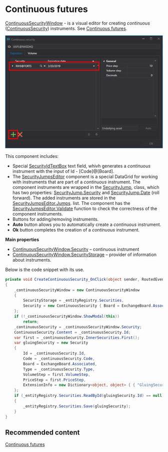 # Continuous futures

[ContinuousSecurityWindow](xref:StockSharp.Xaml.ContinuousSecurityWindow) \- is a visual editor for creating *continuous* ([ContinuousSecurity](xref:StockSharp.Algo.ContinuousSecurity)) instruments. See [Continuous futures](../../instruments/continuous_futures.md). 

![HydraGluingCSCustom](../../../../images/hydragluingcscustom.png)

This component includes: 

- Special [SecurityIdTextBox](xref:StockSharp.Xaml.SecurityIdTextBox) text field, whivh generates a *continuous* instrument with the input of Id \- \[Code\]@\[Board\]. 
- The [SecurityJumpsEditor](xref:StockSharp.Xaml.SecurityJumpsEditor) component is a special DataGrid for working with instruments that are part of a *continuous* instrument. The component instruments are wrapped in the [SecurityJump](xref:StockSharp.Xaml.SecurityJump), class, which has two properties: [SecurityJump.Security](xref:StockSharp.Xaml.SecurityJump.Security) and [SecurityJump.Date](xref:StockSharp.Xaml.SecurityJump.Date) (roll forward). The added instruments are stored in the [SecurityJumpsEditor.Jumps](xref:StockSharp.Xaml.SecurityJumpsEditor.Jumps). list. The component has the [SecurityJumpsEditor.Validate](xref:StockSharp.Xaml.SecurityJumpsEditor.Validate) function to check the correctness of the component instruments. 
- Buttons for adding\/removing instruments. 
- **Auto** button allows you to automatically create a *continuous* instrument. 
- **Ok** button completes the creation of a *continuous* instrument. 

**Main properties**

- [ContinuousSecurityWindow.Security](xref:StockSharp.Xaml.ContinuousSecurityWindow.Security) – continuous instrument
- [ContinuousSecurityWindow.SecurityStorage](xref:StockSharp.Xaml.ContinuousSecurityWindow.SecurityStorage) – provider of information about instruments.

Below is the code snippet with its use. 

```cs
private void CreateContinuousSecurity_OnClick(object sender, RoutedEventArgs e)
{
	_continuousSecurityWindow = new ContinuousSecurityWindow
	{
		SecurityStorage = _entityRegistry.Securities,
		Security = new ContinuousSecurity { Board = ExchangeBoard.Associated }
	};
	if (!_continuousSecurityWindow.ShowModal(this))
		return;
	_continuousSecurity = _continuousSecurityWindow.Security;
	ContinuousSecurity.Content = _continuousSecurity.Id;
	var first = _continuousSecurity.InnerSecurities.First();
	var gluingSecurity = new Security
	{
		Id = _continuousSecurity.Id,
		Code = _continuousSecurity.Code,
		Board = ExchangeBoard.Associated,
		Type = _continuousSecurity.Type,
		VolumeStep = first.VolumeStep,
		PriceStep = first.PriceStep,
		ExtensionInfo = new Dictionary<object, object> { { "GluingSecurity", true } }
	};
	if (_entityRegistry.Securities.ReadById(gluingSecurity.Id) == null)
	{
		_entityRegistry.Securities.Save(gluingSecurity);
	}
}
```

## Recommended content

[Continuous futures](../../../hydra/instruments_and_boards/continuous_futures.md)
